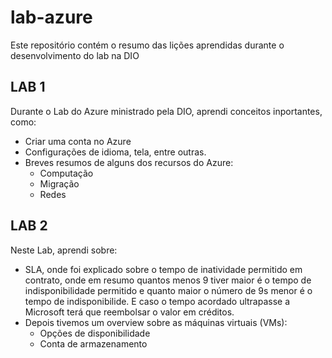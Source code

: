 # lab-azure
Este repositório contém o resumo das lições aprendidas durante o desenvolvimento do lab na DIO

## LAB 1
 Durante o Lab do Azure ministrado pela DIO, aprendi conceitos inportantes, como:
- Criar uma conta no Azure
- Configurações de idioma, tela, entre outras.
- Breves resumos de alguns dos recursos do Azure:
  - Computação
  - Migração
  - Redes
 
## LAB 2
Neste Lab, aprendi sobre:
- SLA, onde foi explicado sobre o tempo de inatividade permitido em contrato, onde em resumo quantos menos 9 tiver maior é o tempo de indisponibilidade permitido e quanto maior o número de 9s menor é o tempo de indisponibilide. E caso o tempo acordado ultrapasse a Microsoft terá que reembolsar o valor em créditos.
-  Depois tivemos um overview sobre as máquinas virtuais (VMs):
   - Opções de disponibilidade
   - Conta de armazenamento   
